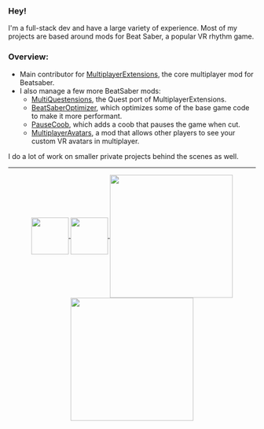 ### Hey!

I'm a full-stack dev and have a large variety of experience. Most of my projects are based around mods for Beat Saber, a popular VR rhythm game.

### Overview:

- Main contributor for [MultiplayerExtensions](https://github.com/Goobwabber/MultiplayerExtensions), the core multiplayer mod for Beatsaber.
- I also manage a few more BeatSaber mods: 
  - [MultiQuestensions](https://github.com/Goobwabber/MultiQuestensions), the Quest port of MultiplayerExtensions.
  - [BeatSaberOptimizer](https://github.com/Goobwabber/BeatsaberOptimizer), which optimizes some of the base game code to make it more performant.
  - [PauseCoob](https://github.com/Goobwabber/PauseCoob), which adds a coob that pauses the game when cut.
  - [MultiplayerAvatars](https://github.com/Goobwabber/MultiplayerAvatars), a mod that allows other players to see your custom VR avatars in multiplayer.
  
I do a lot of work on smaller private projects behind the scenes as well.

---
<div align="center" >
  <a>
    <a href="https://www.patreon.com/goobwabber">
      <img height="75.797" align="center" src="https://goobi.moe/badges/api/v7/donate?text=Patreon&scale=0.9&fontsize=18.72&radius=5&textXOffset=5&height=62.96653&widthOffset=-49.1794&textYOffset=2.3&&icon=patreon.png"/>
    </a>
    <a href="https://ko-fi.com/K3K72KAND">
      <img height="75.797" align="center" src="https://goobi.moe/badges/api/v7/donate?text=Ko-fi&scale=0.9&fontsize=18.72&radius=5&textXOffset=5&height=62.96653&widthOffset=-5.35717&textYOffset=2.3&&icon=kofi.png"/>
    </a>
  </a>
  <a href="https://github.com/goobwabber">
    <img width="250" align="center" src="https://github-readme-stats.vercel.app/api?username=goobwabber&hide=contribs,issues,prs&show_icons=true&hide_title=true&hide_rank=true&hide_border=true&bg_color=45,f9d083,d56963&icon_color=ffffff&text_color=ffffff&include_all_commits=true&disable_animations=true" />
  </a>
  <a href="https://mpex.goobwabber.com/">
    <img width="250" align="center" src="https://goobi.moe/badges/api/v3/mpexusercount?scale=1.8&radius=2.5&textXOffset=-75&height=35&textanchor=begin&totalWidth=296.87502&textYOffset=-4&innerSpacing=5&text1=MPEX%20Downloads"/>
  </a>
</div>
